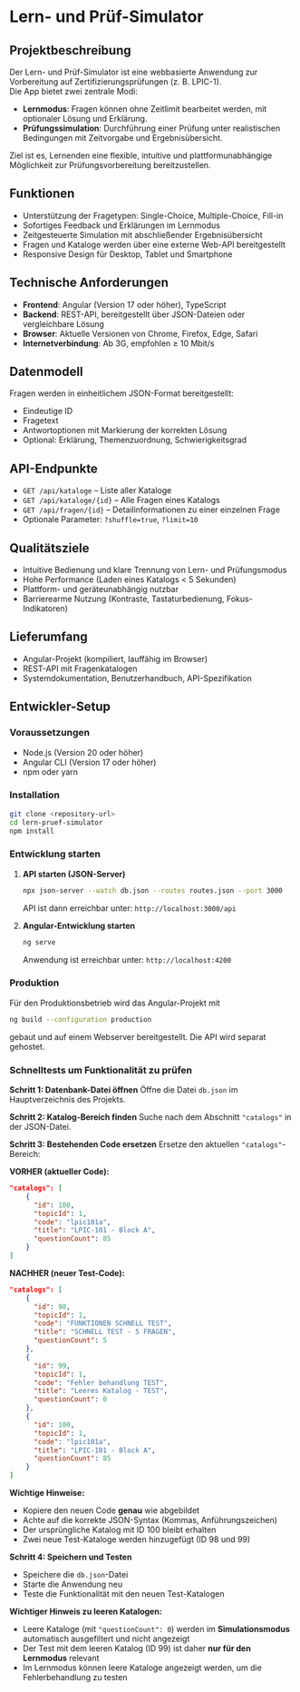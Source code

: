 
# Lern- und Prüf-Simulator

## Projektbeschreibung
Der Lern- und Prüf-Simulator ist eine webbasierte Anwendung zur Vorbereitung auf Zertifizierungsprüfungen (z. B. LPIC-1).  
Die App bietet zwei zentrale Modi:  
- **Lernmodus**: Fragen können ohne Zeitlimit bearbeitet werden, mit optionaler Lösung und Erklärung.  
- **Prüfungssimulation**: Durchführung einer Prüfung unter realistischen Bedingungen mit Zeitvorgabe und Ergebnisübersicht.  

Ziel ist es, Lernenden eine flexible, intuitive und plattformunabhängige Möglichkeit zur Prüfungsvorbereitung bereitzustellen.

## Funktionen
- Unterstützung der Fragetypen: Single-Choice, Multiple-Choice, Fill-in  
- Sofortiges Feedback und Erklärungen im Lernmodus  
- Zeitgesteuerte Simulation mit abschließender Ergebnisübersicht  
- Fragen und Kataloge werden über eine externe Web-API bereitgestellt  
- Responsive Design für Desktop, Tablet und Smartphone  

## Technische Anforderungen
- **Frontend**: Angular (Version 17 oder höher), TypeScript  
- **Backend**: REST-API, bereitgestellt über JSON-Dateien oder vergleichbare Lösung  
- **Browser**: Aktuelle Versionen von Chrome, Firefox, Edge, Safari  
- **Internetverbindung**: Ab 3G, empfohlen ≥ 10 Mbit/s  

## Datenmodell
Fragen werden in einheitlichem JSON-Format bereitgestellt:  
- Eindeutige ID  
- Fragetext  
- Antwortoptionen mit Markierung der korrekten Lösung  
- Optional: Erklärung, Themenzuordnung, Schwierigkeitsgrad  

## API-Endpunkte
- `GET /api/kataloge` – Liste aller Kataloge  
- `GET /api/kataloge/{id}` – Alle Fragen eines Katalogs  
- `GET /api/fragen/{id}` – Detailinformationen zu einer einzelnen Frage  
- Optionale Parameter: `?shuffle=true`, `?limit=10`  

## Qualitätsziele
- Intuitive Bedienung und klare Trennung von Lern- und Prüfungsmodus  
- Hohe Performance (Laden eines Katalogs < 5 Sekunden)  
- Plattform- und geräteunabhängig nutzbar  
- Barrierearme Nutzung (Kontraste, Tastaturbedienung, Fokus-Indikatoren)  

## Lieferumfang
- Angular-Projekt (kompiliert, lauffähig im Browser)  
- REST-API mit Fragenkatalogen  
- Systemdokumentation, Benutzerhandbuch, API-Spezifikation  

## Entwickler-Setup
### Voraussetzungen
- Node.js (Version 20 oder höher)  
- Angular CLI (Version 17 oder höher)  
- npm oder yarn  

### Installation
```bash
git clone <repository-url>
cd lern-pruef-simulator
npm install
```

### Entwicklung starten
1. **API starten (JSON-Server)**  
   ```bash
   npx json-server --watch db.json --routes routes.json --port 3000
   ```
   API ist dann erreichbar unter: `http://localhost:3000/api`

2. **Angular-Entwicklung starten**  
   ```bash
   ng serve
   ```
   Anwendung ist erreichbar unter: `http://localhost:4200`

### Produktion
Für den Produktionsbetrieb wird das Angular-Projekt mit  
```bash
ng build --configuration production
```  
gebaut und auf einem Webserver bereitgestellt. Die API wird separat gehostet.

### Schnelltests um Funktionalität zu prüfen

**Schritt 1: Datenbank-Datei öffnen**
Öffne die Datei `db.json` im Hauptverzeichnis des Projekts.

**Schritt 2: Katalog-Bereich finden**
Suche nach dem Abschnitt `"catalogs"` in der JSON-Datei.

**Schritt 3: Bestehenden Code ersetzen**
Ersetze den aktuellen `"catalogs"`-Bereich:

**VORHER (aktueller Code):**
```json
"catalogs": [
    {
      "id": 100,
      "topicId": 1,
      "code": "lpic101a",
      "title": "LPIC-101 - Block A",
      "questionCount": 85
    }
]
```

**NACHHER (neuer Test-Code):**
```json
"catalogs": [
    {
      "id": 98,
      "topicId": 1,
      "code": "FUNKTIONEN SCHNELL TEST",
      "title": "SCHNELL TEST - 5 FRAGEN",
      "questionCount": 5
    },
    {
      "id": 99,
      "topicId": 1,
      "code": "Fehler behandlung TEST",
      "title": "Leeres Katalog - TEST",
      "questionCount": 0
    },
    {
      "id": 100,
      "topicId": 1,
      "code": "lpic101a",
      "title": "LPIC-101 - Block A",
      "questionCount": 85
    }
]
```

**Wichtige Hinweise:**
- Kopiere den neuen Code **genau** wie abgebildet
- Achte auf die korrekte JSON-Syntax (Kommas, Anführungszeichen)
- Der ursprüngliche Katalog mit ID 100 bleibt erhalten
- Zwei neue Test-Kataloge werden hinzugefügt (ID 98 und 99)

**Schritt 4: Speichern und Testen**
- Speichere die `db.json`-Datei
- Starte die Anwendung neu
- Teste die Funktionalität mit den neuen Test-Katalogen

**Wichtiger Hinweis zu leeren Katalogen:**
- Leere Kataloge (mit `"questionCount": 0`) werden im **Simulationsmodus** automatisch ausgefiltert und nicht angezeigt
- Der Test mit dem leeren Katalog (ID 99) ist daher **nur für den Lernmodus** relevant
- Im Lernmodus können leere Kataloge angezeigt werden, um die Fehlerbehandlung zu testen



